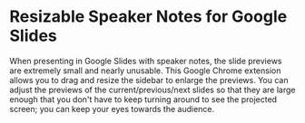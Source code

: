 # Resizable Speaker Notes for Google Slides #

When presenting in Google Slides with speaker notes, the slide previews are extremely small and nearly unusable. This Google Chrome extension allows you to drag and resize the sidebar to enlarge the previews. You can adjust the previews of the current/previous/next slides so that they are large enough that you don't have to keep turning around to see the projected screen; you can keep your eyes towards the audience.